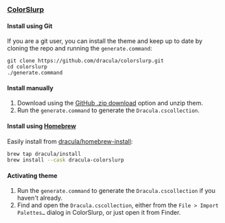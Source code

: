 ### [ColorSlurp](https://colorslurp.com)

#### Install using Git

If you are a git user, you can install the theme and keep up to date by cloning the repo and running the `generate.command`:

    git clone https://github.com/dracula/colorslurp.git
    cd colorslurp
    ./generate.command

#### Install manually

1. Download using the [GitHub .zip download](https://github.com/dracula/colorslurp/archive/master.zip) option and unzip them.
2. Run the `generate.command` to generate the `Dracula.cscollection`.

#### Install using [Homebrew](https://brew.sh)

Easily install from [dracula/homebrew-install](https://github.com/dracula/homebrew-install/blob/master/Casks/dracula-colorslurp.rb):

``` sh
brew tap dracula/install
brew install --cask dracula-colorslurp
```

#### Activating theme

1. Run the `generate.command` to generate the `Dracula.cscollection` if you haven't already.
2. Find and open the `Dracula.cscollection`, either from the `File > Import Palettes…` dialog in ColorSlurp, or just open it from Finder.
